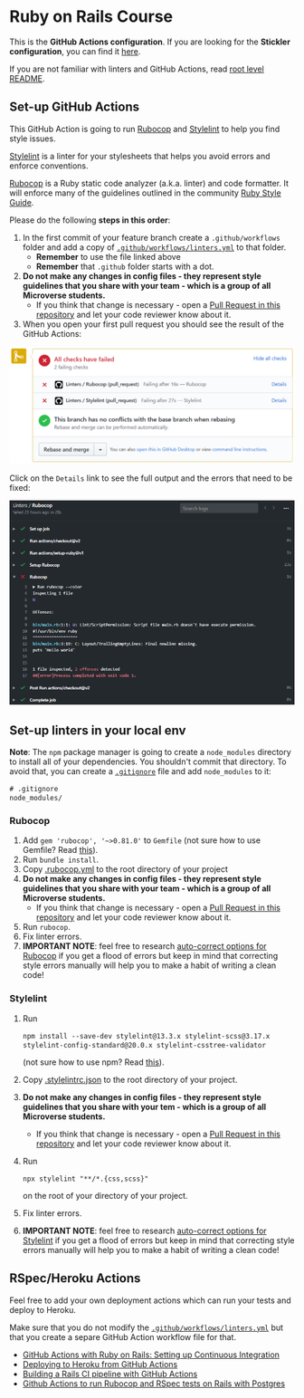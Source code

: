 # Ruby on Rails Course

This is the **GitHub Actions configuration**. If you are looking for the **Stickler configuration**, you can find it [here](https://github.com/microverseinc/linters-config/tree/Stickler/ror).


If you are not familiar with linters and GitHub Actions, read [root level README](../README.md).

## Set-up GitHub Actions

This GitHub Action is going to run [Rubocop](https://docs.rubocop.org/en/stable/) and [Stylelint](https://stylelint.io/) to help you find style issues.

[Stylelint](https://stylelint.io/) is a linter for your stylesheets that helps you avoid errors and enforce conventions.

[Rubocop](https://docs.rubocop.org/en/stable/) is a Ruby static code analyzer (a.k.a. linter) and code formatter. It will enforce many of the guidelines outlined in the community [Ruby Style Guide](https://rubystyle.guide/).

Please do the following **steps in this order**:

1. In the first commit of your feature branch create a `.github/workflows` folder and add a copy of [`.github/workflows/linters.yml`](.github/workflows/linters.yml) to that folder.
    - **Remember** to use the file linked above
    - **Remember** that `.github` folder starts with a dot.
2. **Do not make any changes in config files - they represent style guidelines that you share with your team - which is a group of all Microverse students.**
    - If you think that change is necessary - open a [Pull Request in this repository](../README.md#contributing) and let your code reviewer know about it.
3. When you open your first pull request you should see the result of the GitHub Actions:

![gh actions checks](../assets/images/gh-actions-rubocop-stylelint-checks.png)

Click on the `Details` link to see the full output and the errors that need to be fixed:

![gh actions failing checks](../assets/images/gh-actions-rubocop-failing-checks.png)

## Set-up linters in your local env

**Note**: The `npm` package manager is going to create a `node_modules` directory to install all of your dependencies. You shouldn't commit that directory. To avoid that, you can create a [`.gitignore`](https://git-scm.com/docs/gitignore) file and add `node_modules` to it:

```
# .gitignore
node_modules/
```

### Rubocop

1. Add `gem 'rubocop', '~>0.81.0'` to `Gemfile` (not sure how to use Gemfile? Read [this](https://bundler.io/v1.15/guides/bundler_setup.html)).
2. Run `bundle install`.
3. Copy [.rubocop.yml](./.rubocop.yml) to the root directory of your project
4. **Do not make any changes in config files - they represent style guidelines that you share with your team - which is a group of all Microverse students.**
    - If you think that change is necessary - open a [Pull Request in this repository](../README.md#contributing) and let your code reviewer know about it.
5. Run `rubocop`.
6. Fix linter errors.
7. **IMPORTANT NOTE**: feel free to research [auto-correct options for Rubocop](https://rubocop.readthedocs.io/en/latest/auto_correct/) if you get a flood of errors but keep in mind that correcting style errors manually will help you to make a habit of writing a clean code!

### Stylelint

1. Run

   ```
   npm install --save-dev stylelint@13.3.x stylelint-scss@3.17.x stylelint-config-standard@20.0.x stylelint-csstree-validator
   ```

   (not sure how to use npm? Read [this](https://docs.npmjs.com/downloading-and-installing-node-js-and-npm)).

2. Copy [.stylelintrc.json](./.stylelintrc.json) to the root directory of your project.
3. **Do not make any changes in config files - they represent style guidelines that you share with your tem - which is a group of all Microverse students.**
   - If you think that change is necessary - open a [Pull Request in this repository](../README.md#contributing) and let your code reviewer know about it.
4. Run
   ```
   npx stylelint "**/*.{css,scss}"
   ```
   on the root of your directory of your project.
5. Fix linter errors.
6. **IMPORTANT NOTE**: feel free to research [auto-correct options for Stylelint](https://stylelint.io/user-guide/cli#autofixing-errors) if you get a flood of errors but keep in mind that correcting style errors manually will help you to make a habit of writing a clean code!

## RSpec/Heroku Actions

Feel free to add your own deployment actions which can run your tests and deploy to Heroku.

Make sure that you do not modify the [`.github/workflows/linters.yml`](.github/workflows/linters.yml) but that you create a separe GitHub Action workflow file for that.

- [GitHub Actions with Ruby on Rails: Setting up Continuous Integration](https://gorails.com/episodes/github-actions-continuous-integration-ruby-on-rails)
- [Deploying to Heroku from GitHub Actions](https://dev.to/heroku/deploying-to-heroku-from-github-actions-29ej)
- [Building a Rails CI pipeline with GitHub Actions](https://boringrails.com/articles/building-a-rails-ci-pipeline-with-github-actions/)
- [Github Actions to run Rubocop and RSpec tests on Rails with Postgres](https://dev.to/abdellani/github-actions-to-run-rubocop-and-rspec-tests-on-rails-with-postgres-47i)